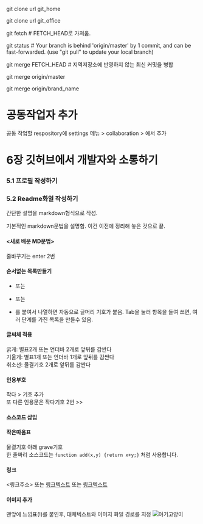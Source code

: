 git clone url git_home  

git clone url git_office  

git fetch  # FETCH_HEAD로 가져옴. 

git status # Your branch is behind 'origin/master' by 1 commit, and can be fast-forwarded. (use "git pull" to update your local branch)   

git merge FETCH_HEAD  # 지역저장소에 반영하지 않는 최신 커밋을 병합

git merge origin/master

git merge origin/brand_name

# 공동작업자 추가

공동 작업할 respository에 settings 메뉴 > collaboration > 에서 추가

# 6장 깃허브에서 개발자와 소통하기  
### 5.1 프로필 작성하기  

### 5.2 Readme화일 작성하기  

간단한 설명을 markdown형식으로 작성.

기본적인 markdown문법을 설명함. 이건 이전에 정리해 놓은 것으로 끝.

#### <새로 배운 MD문법>  
줄바꾸기는 enter 2번

#### 순서없는 목록만들기
+ 또는
- 또는
* 를 붙여서 나열하면 자동으로 글머리 기호가 붙음.
Tab을 눌러 항목을 들여 쓰면, 여러 단계를 가진 목록을 만들수 있음.

#### 글씨체 적용  
굵게: 별표2개 또는 언더바 2개로 앞뒤를 감싼다  
기울게: 별표1개 또는 언더바 1개로 앞뒤를 감싼다  
취소선: 물결기호 2개로 앞뒤를 감싼다  


#### 인용부호  
작다 > 기호 추가  
또 다른 인용문은 작다기호 2번 >>  

#### 소스코드 삽입

#### 작은따옴표  
물결기호 아래 grave기호  
한 줄짜리 소스코드는 `function add(x,y) {return x+y;}` 처럼 사용합니다.  

#### 링크  
<링크주소> 또는 [링크텍스트](링크주소) 또는 [링크텍스트](링크주소, "부가설명")

#### 이미지 추가  
맨앞에 느낌표(!)를 붙인후, 대체텍스트와 이미지 화일 경로를 지정
![아기고양이](./images/cat.jpg)

